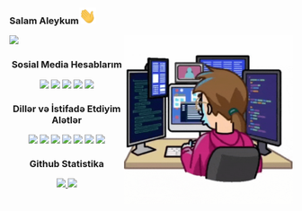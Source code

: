 ### Salam Aleykum<img src="https://raw.githubusercontent.com/ABSphreak/ABSphreak/master/gifs/Hi.gif" width="30px">

<img src="https://readme-typing-svg.herokuapp.com?color=F77247&width=420&lines=My+Nameİs+Yusif+From+Azerbaijan%E2%9C%8C%EF%B8%8F;Python%2C+Php%2C+Linux%E2%9D%A4%EF%B8%8F">

<img align="right" alt="cmulay | Read Book" src="https://github.com/IVETRI/IVETRI/blob/iMvEtRi/designs/iMvEtRi.gif" width="300" height="300" />


<div align="center">
<h3>Sosial Media Hesablarım</h3>
<a href="https://t.me/ABISHOV_27" target"blank_"><img src="https://img.shields.io/badge/Telegram%20-111111.svg?&style=for-the-badge&logo=telegram&logoColor=blue"></a>
<a href="https://instagram.com/1yusifff" target"blank_"><img src="https://img.shields.io/badge/Instragram%20-111111.svg?&style=for-the-badge&logo=instagram&logoColor=darkpink"></a>
<a href="https://wa.me/+994555814543" target"blank_"><img src="https://img.shields.io/badge/WhatsApp%20-111111.svg?&style=for-the-badge&logo=whatsapp&logoColor=darkgreen"></a>
<a href="https://youtube.com/channel/UCJNb3XJkFgebjrCCmBE9x-g" target"blank_"><img src="https://img.shields.io/badge/youtube%20-111111.svg?&style=for-the-badge&logo=youtube&logoColor=red"></a>
<a href="https://github.com/Yushkabotss" target"blank_"><img src="https://img.shields.io/badge/GitHub%20-111111.svg?&style=for-the-badge&logo=github&logoColor=white"></a>
</div>


<div align="center">
<h3>Dillər və İstifadə Etdiyim Alətlər</h3>
<a href="https://www.cplusplus.com" target"blank_"><img src="https://img.shields.io/badge/++%20-111111.svg?&style=for-the-badge&logo=c&logoColor=blue"></a> 
<a href="https://nodejs.org" target"blank_"><img src="https://img.shields.io/badge/Node.js%20-111111.svg?&style=for-the-badge&logo=Node.js&logoColor=green"></a>
<a href="https://telegraf.js.org" target"blank_"><img src="https://img.shields.io/badge/telegraf.js%20-111111.svg?&style=for-the-badge&logo=telegraf.js&logoColor=red"></a>
<a href="https://javascript.com" target"blank_"><img src="https://img.shields.io/badge/JavaScript%20-111111.svg?&style=for-the-badge&logo=JavaScript&logoColor=darkyellow>"></a>
<a href="https://mongob.com" target"blank_"><img src="https://img.shields.io/badge/MongoDb%20-111111.svg?&style=for-the-badge&logo=mongodb&logoColor=blue>"></a>
<a href="https://www.sublimetext.com" target"blank_"><img src="https://img.shields.io/badge/Sublime Text%20-111111.svg?&style=for-the-badge&logo=Sublime Text&logoColor=darkorange"></a>
<a href="https://azure.microsoft.com/tr-tr/" target"blank_"><img src="https://img.shields.io/badge/Microsoft Azure%20-111111.svg?&style=for-the-badge&logo=Microsoft Azure&logoColor=blue>"></a>

</div>

<div align="center">
<h3>Github Statistika</h3>
   <a href="https://github.com/Yushkabotss" target="_blank"> 
      <img src="https://github-readme-stats.vercel.app/api/?username=Yushkabotss&show_icons=true&title_color=fff&icon_color=79ff97&text_color=9f9f9f&bg_color=151515" width="%100" height="150px">
    <img src="https://github-readme-stats.vercel.app/api/top-langs/?username=Yushkabotss&layout=compact&show_icons=true&title_color=fff&icon_color=79ff97&text_color=9f9f9f&bg_color=151515" width="%100" height="150px">
   </a>
</div>

